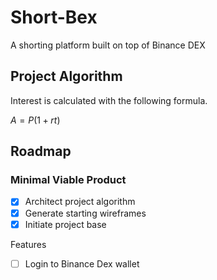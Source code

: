 # Short-Bex
A shorting platform built on top of Binance DEX

## Project Algorithm

Interest is calculated with the following formula.

$A = P (1+rt)$

## Roadmap

### Minimal Viable Product

- [x] Architect project algorithm
- [x] Generate starting wireframes
- [x] Initiate project base

Features
- [ ] Login to Binance Dex wallet

